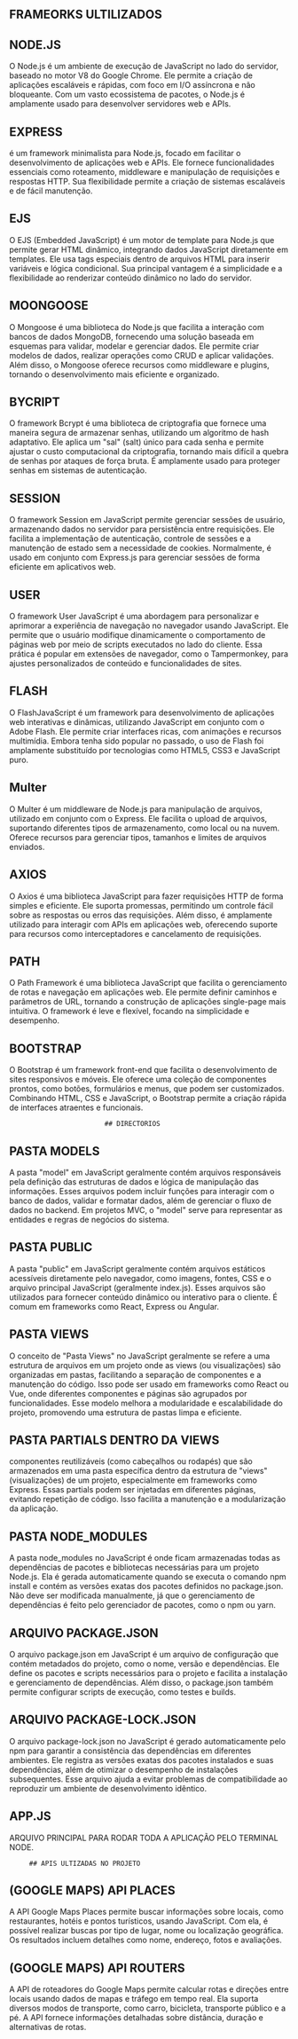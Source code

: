 ## FRAMEORKS ULTILIZADOS  

## NODE.JS
O Node.js é um ambiente de execução de JavaScript no lado do servidor, baseado no motor V8 do Google Chrome. Ele permite a criação de aplicações escaláveis e rápidas, com foco em I/O assíncrona e não bloqueante. Com um vasto ecossistema de pacotes, o Node.js é amplamente usado para desenvolver servidores web e APIs.

## EXPRESS 
é um framework minimalista para Node.js, focado em facilitar o desenvolvimento de aplicações web e APIs. Ele fornece funcionalidades essenciais como roteamento, middleware e manipulação de requisições e respostas HTTP. Sua flexibilidade permite a criação de sistemas escaláveis e de fácil manutenção.

## EJS
O EJS (Embedded JavaScript) é um motor de template para Node.js que permite gerar HTML dinâmico, integrando dados JavaScript diretamente em templates. Ele usa tags especiais dentro de arquivos HTML para inserir variáveis e lógica condicional. Sua principal vantagem é a simplicidade e a flexibilidade ao renderizar conteúdo dinâmico no lado do servidor.

## MOONGOOSE
O Mongoose é uma biblioteca do Node.js que facilita a interação com bancos de dados MongoDB, fornecendo uma solução baseada em esquemas para validar, modelar e gerenciar dados. Ele permite criar modelos de dados, realizar operações como CRUD e aplicar validações. Além disso, o Mongoose oferece recursos como middleware e plugins, tornando o desenvolvimento mais eficiente e organizado.

## BYCRIPT
O framework Bcrypt é uma biblioteca de criptografia que fornece uma maneira segura de armazenar senhas, utilizando um algoritmo de hash adaptativo. Ele aplica um "sal" (salt) único para cada senha e permite ajustar o custo computacional da criptografia, tornando mais difícil a quebra de senhas por ataques de força bruta. É amplamente usado para proteger senhas em sistemas de autenticação.

## SESSION
O framework Session em JavaScript permite gerenciar sessões de usuário, armazenando dados no servidor para persistência entre requisições. Ele facilita a implementação de autenticação, controle de sessões e a manutenção de estado sem a necessidade de cookies. Normalmente, é usado em conjunto com Express.js para gerenciar sessões de forma eficiente em aplicativos web.

## USER
O framework User JavaScript é uma abordagem para personalizar e aprimorar a experiência de navegação no navegador usando JavaScript. Ele permite que o usuário modifique dinamicamente o comportamento de páginas web por meio de scripts executados no lado do cliente. Essa prática é popular em extensões de navegador, como o Tampermonkey, para ajustes personalizados de conteúdo e funcionalidades de sites.

## FLASH
O FlashJavaScript é um framework para desenvolvimento de aplicações web interativas e dinâmicas, utilizando JavaScript em conjunto com o Adobe Flash. Ele permite criar interfaces ricas, com animações e recursos multimídia. Embora tenha sido popular no passado, o uso de Flash foi amplamente substituído por tecnologias como HTML5, CSS3 e JavaScript puro.

## Multer
O Multer é um middleware de Node.js para manipulação de arquivos, utilizado em conjunto com o Express. Ele facilita o upload de arquivos, suportando diferentes tipos de armazenamento, como local ou na nuvem. Oferece recursos para gerenciar tipos, tamanhos e limites de arquivos enviados.

## AXIOS
O Axios é uma biblioteca JavaScript para fazer requisições HTTP de forma simples e eficiente. Ele suporta promessas, permitindo um controle fácil sobre as respostas ou erros das requisições. Além disso, é amplamente utilizado para interagir com APIs em aplicações web, oferecendo suporte para recursos como interceptadores e cancelamento de requisições.

## PATH
O Path Framework é uma biblioteca JavaScript que facilita o gerenciamento de rotas e navegação em aplicações web. Ele permite definir caminhos e parâmetros de URL, tornando a construção de aplicações single-page mais intuitiva. O framework é leve e flexível, focando na simplicidade e desempenho.

## BOOTSTRAP
O Bootstrap é um framework front-end que facilita o desenvolvimento de sites responsivos e móveis. Ele oferece uma coleção de componentes prontos, como botões, formulários e menus, que podem ser customizados. Combinando HTML, CSS e JavaScript, o Bootstrap permite a criação rápida de interfaces atraentes e funcionais.

                            ## DIRECTORIOS

## PASTA MODELS
A pasta "model" em JavaScript geralmente contém arquivos responsáveis pela definição das estruturas de dados e lógica de manipulação das informações. Esses arquivos podem incluir funções para interagir com o banco de dados, validar e formatar dados, além de gerenciar o fluxo de dados no backend. Em projetos MVC, o "model" serve para representar as entidades e regras de negócios do sistema.

## PASTA PUBLIC
A pasta "public" em JavaScript geralmente contém arquivos estáticos acessíveis diretamente pelo navegador, como imagens, fontes, CSS e o arquivo principal JavaScript (geralmente index.js). Esses arquivos são utilizados para fornecer conteúdo dinâmico ou interativo para o cliente. É comum em frameworks como React, Express ou Angular.

## PASTA VIEWS
O conceito de "Pasta Views" no JavaScript geralmente se refere a uma estrutura de arquivos em um projeto onde as views (ou visualizações) são organizadas em pastas, facilitando a separação de componentes e a manutenção do código. Isso pode ser usado em frameworks como React ou Vue, onde diferentes componentes e páginas são agrupados por funcionalidades. Esse modelo melhora a modularidade e escalabilidade do projeto, promovendo uma estrutura de pastas limpa e eficiente.

## PASTA PARTIALS DENTRO DA VIEWS
componentes reutilizáveis (como cabeçalhos ou rodapés) que são armazenados em uma pasta específica dentro da estrutura de "views" (visualizações) de um projeto, especialmente em frameworks como Express. Essas partials podem ser injetadas em diferentes páginas, evitando repetição de código. Isso facilita a manutenção e a modularização da aplicação.

## PASTA NODE_MODULES
A pasta node_modules no JavaScript é onde ficam armazenadas todas as dependências de pacotes e bibliotecas necessárias para um projeto Node.js. Ela é gerada automaticamente quando se executa o comando npm install e contém as versões exatas dos pacotes definidos no package.json. Não deve ser modificada manualmente, já que o gerenciamento de dependências é feito pelo gerenciador de pacotes, como o npm ou yarn.

## ARQUIVO PACKAGE.JSON
O arquivo package.json em JavaScript é um arquivo de configuração que contém metadados do projeto, como o nome, versão e dependências. Ele define os pacotes e scripts necessários para o projeto e facilita a instalação e gerenciamento de dependências. Além disso, o package.json também permite configurar scripts de execução, como testes e builds.

## ARQUIVO PACKAGE-LOCK.JSON
O arquivo package-lock.json no JavaScript é gerado automaticamente pelo npm para garantir a consistência das dependências em diferentes ambientes. Ele registra as versões exatas dos pacotes instalados e suas dependências, além de otimizar o desempenho de instalações subsequentes. Esse arquivo ajuda a evitar problemas de compatibilidade ao reproduzir um ambiente de desenvolvimento idêntico.

## APP.JS
ARQUIVO PRINCIPAL PARA RODAR TODA A APLICAÇÃO PELO TERMINAL NODE.


         ## APIS ULTIZADAS NO PROJETO 

## (GOOGLE MAPS) API PLACES
A API Google Maps Places permite buscar informações sobre locais, como restaurantes, hotéis e pontos turísticos, usando JavaScript. Com ela, é possível realizar buscas por tipo de lugar, nome ou localização geográfica. Os resultados incluem detalhes como nome, endereço, fotos e avaliações.

## (GOOGLE MAPS) API ROUTERS
A API de roteadores do Google Maps permite calcular rotas e direções entre locais usando dados de mapas e tráfego em tempo real. Ela suporta diversos modos de transporte, como carro, bicicleta, transporte público e a pé. A API fornece informações detalhadas sobre distância, duração e alternativas de rotas.
